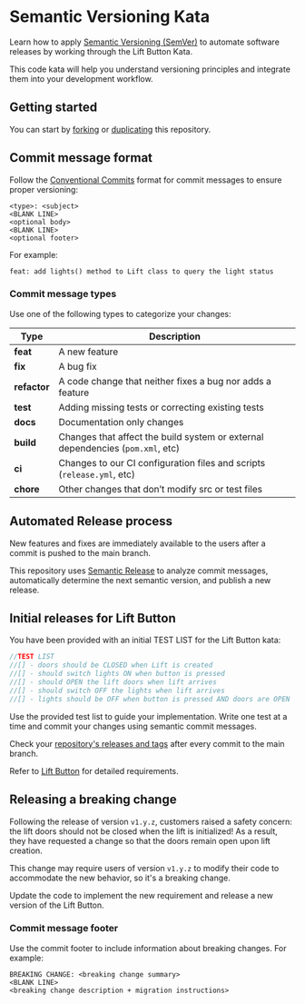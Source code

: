 # Semantic Versioning Kata

Learn how to apply [Semantic Versioning (SemVer)](https://semver.org/) to automate software releases by working through
the Lift Button Kata.

This code kata will help you understand versioning principles and integrate them into your development workflow.

## Getting started
You can start by [forking](https://docs.github.com/en/pull-requests/collaborating-with-pull-requests/working-with-forks/fork-a-repo#forking-a-repository) or [duplicating](https://docs.github.com/en/repositories/creating-and-managing-repositories/duplicating-a-repository) this repository.


## Commit message format

Follow the [Conventional Commits](https://www.conventionalcommits.org/en/v1.0.0/) format for commit messages to ensure proper versioning:

```conventionalcommit
<type>: <subject>
<BLANK LINE>
<optional body>
<BLANK LINE>
<optional footer>
```
For example:
```conventionalcommit
feat: add lights() method to Lift class to query the light status
```

### Commit message types

Use one of the following types to categorize your changes:

| Type         | Description                                                                    |
|--------------|--------------------------------------------------------------------------------|
| **feat**     | A new feature                                                                  |
| **fix**      | A bug fix                                                                      |
| **refactor** | A code change that neither fixes a bug nor adds a feature                      |
| **test**     | Adding missing tests or correcting existing tests                              |
| **docs**     | Documentation only changes                                                     |
| **build**    | Changes that affect the build system or external dependencies (`pom.xml`, etc) |
| **ci**       | Changes to our CI configuration files and scripts (`release.yml`, etc)         |
| **chore**    | Other changes that don’t modify src or test files                              |

## Automated Release process

New features and fixes are immediately available to the users after a commit is pushed to the main branch.

This repository uses [Semantic Release](https://semantic-release.gitbook.io/semantic-release) to analyze commit 
messages, automatically determine the next semantic version, and publish a new release.

## Initial releases for Lift Button

You have been provided with an initial TEST LIST for the Lift Button kata:

```java
//TEST LIST
//[] - doors should be CLOSED when Lift is created
//[] - should switch lights ON when button is pressed
//[] - should OPEN the lift doors when lift arrives
//[] - should switch OFF the lights when lift arrives
//[] - lights should be OFF when button is pressed AND doors are OPEN
```

Use the provided test list to guide your implementation. Write one test at a time and commit your changes using semantic
commit messages.

Check your [repository's releases and tags](https://docs.github.com/en/repositories/releasing-projects-on-github/viewing-your-repositorys-releases-and-tags) after every commit to the main branch.

Refer to [Lift Button](src/test/java/com/ibanfr/liftbutton/readme.md) for detailed requirements.

## Releasing a breaking change

Following the release of version `v1.y.z`, customers raised a safety concern: the lift doors should not be closed when the 
lift is initialized! As a result, they have requested a change so that the doors remain open upon lift creation.

 This change may require users of
version `v1.y.z` to modify their code to accommodate the new behavior, so it's a breaking change.

Update the code to implement the new requirement and release a new version of the Lift Button.

### Commit message footer
Use the commit footer to include information about breaking changes. For example:
```
BREAKING CHANGE: <breaking change summary>
<BLANK LINE>
<breaking change description + migration instructions>
```




